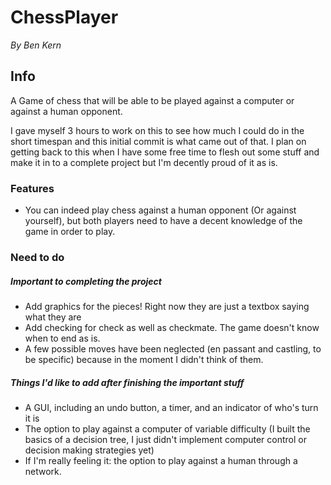 # ChessPlayer
*By Ben Kern*

## Info
A Game of chess that will be able to be played against a computer or against a human opponent.

I gave myself 3 hours to work on this to see how much I could do in the short timespan and this initial commit is what came out of that.
I plan on getting back to this when I have some free time to flesh out some stuff and make it in to a complete project but I'm decently proud of it as is.

### Features
- You can indeed play chess against a human opponent (Or against yourself), but both players need to have a decent knowledge of the game in order to play.

### Need to do
##### Important to completing the project
- Add graphics for the pieces! Right now they are just a textbox saying what they are
- Add checking for check as well as checkmate. The game doesn't know when to end as is.
- A few possible moves have been neglected (en passant and castling, to be specific) because in the moment I didn't think of them.

##### Things I'd like to add after finishing the important stuff
- A GUI, including an undo button, a timer, and an indicator of who's turn it is
- The option to play against a computer of variable difficulty (I built the basics of a decision tree, I just didn't implement computer control or decision making strategies yet)
- If I'm really feeling it: the option to play against a human through a network.
